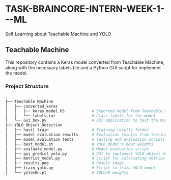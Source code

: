 # TASK-BRAINCORE-INTERN-WEEK-1---ML
Self Learning about Teachable Machine and YOLO

## Teachable Machine 
This repository contains a Keras model converted from Teachable Machine, along with the necessary labels file and a Python GUI script for implement the model.

### Project Structure

```bash
.
├── Teachable Machine
│   ├── converted_keras
│   │   ├── keras_model.h5            # Exported model from Teachable Machine
│   │   └── labels.txt                # Class labels for the model
│   └── Gui_box.py                    # GUI application to test the model
├── YOLO_Object_Detection
│   ├── hasil train                   # Training results folder
│   ├── model evaluation results      # Evaluation results from testing
│   ├── model evaluation tests        # Testing and evaluation scripts
│   ├── best_model.pt                 # YOLO model's best weights
│   ├── evaluate_model.py             # Model evaluation script
│   ├── gui_predict_yolo.py           # GUI to implement YOLO object detection
│   ├── metrics_model.py              # Script for calculating metrics
│   ├── results.png                   # Result image
│   ├── train_yolo.py                 # Script to train YOLO model
│   └── yolov8n.pt                    # YOLOv8 weights
